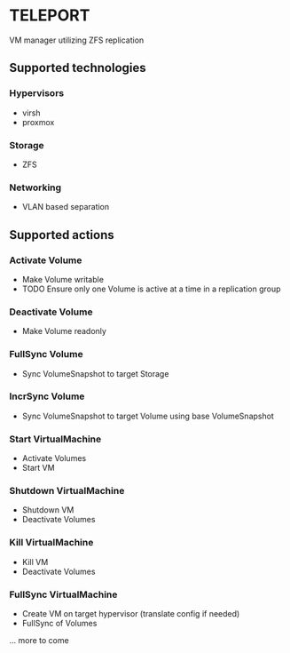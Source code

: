 # TELEPORT

VM manager utilizing ZFS replication

## Supported technologies

### Hypervisors

* virsh
* proxmox

### Storage

* ZFS

### Networking

* VLAN based separation

## Supported actions

### Activate Volume

* Make Volume writable
* TODO Ensure only one Volume is active at a time in a replication group

### Deactivate Volume

* Make Volume readonly

### FullSync Volume

* Sync VolumeSnapshot to target Storage

### IncrSync Volume

* Sync VolumeSnapshot to target Volume using base VolumeSnapshot

### Start VirtualMachine

* Activate Volumes
* Start VM

### Shutdown VirtualMachine

* Shutdown VM
* Deactivate Volumes

### Kill VirtualMachine

* Kill VM
* Deactivate Volumes

### FullSync VirtualMachine

* Create VM on target hypervisor (translate config if needed)
* FullSync of Volumes

... more to come
